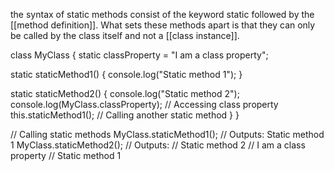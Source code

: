 the syntax of static methods consist of the keyword static followed by the [[method definition]]. What sets these methods apart is that they can only be called by the class itself and not a [[class instance]].

class MyClass {
  static classProperty = "I am a class property";

  static staticMethod1() {
    console.log("Static method 1");
  }

  static staticMethod2() {
    console.log("Static method 2");
    console.log(MyClass.classProperty); // Accessing class property
    this.staticMethod1(); // Calling another static method
  }
}

// Calling static methods
MyClass.staticMethod1(); // Outputs: Static method 1
MyClass.staticMethod2();
// Outputs:
// Static method 2
// I am a class property
// Static method 1
